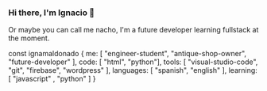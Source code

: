 ### Hi there, I'm Ignacio 👋

Or maybe you can call me nacho, I'm a future developer learning fullstack at the moment.

const ignamaldonado {
  me: [ "engineer-student", "antique-shop-owner", "future-developer" ],
  code: [ "html", "python"],
  tools: [ "visual-studio-code", "git", "firebase", "wordpress" ],
  languages: [ "spanish", "english" ],
  learning: [ "javascript" , "python" ]
}
<!--
**Ignamaldonado/Ignamaldonado** is a ✨ _special_ ✨ repository because its `README.md` (this file) appears on your GitHub profile.

Here are some ideas to get you started:

- 🔭 I’m currently working on ...
- 🌱 I’m currently learning ...
- 👯 I’m looking to collaborate on ...
- 🤔 I’m looking for help with ...
- 💬 Ask me about ...
- 📫 How to reach me: ...
- 😄 Pronouns: ...
- ⚡ Fun fact: ...
-->
